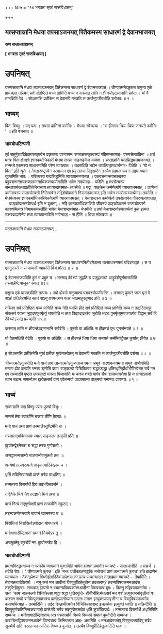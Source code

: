 +++
title = "१४ भगवता सृष्टं सप्तविधान्नम्"

+++


## यत्सप्तान्नानि मेधया तपसाऽजनयत् पितैकमस्य साधारणं द्वे देवानभाजयत्

**अथ सप्तान्नब्राह्मणम्**

**\[ भगवता सृष्टं सप्तविधान्नम् \]**

# **उपनिषत्**

यत्सप्तान्नानि मेधया तपसाऽजनयत् पितैकमस्य साधारणं द्वे देवानभाजयत् । त्रीण्यात्मनेऽकुरुत पशुभ्य एकं प्रायच्छत् तस्मिन् सर्वं प्रतिष्ठितं यच्च प्राणिति यच्च न कस्मात् तानि न क्षीयन्तेऽद्यमानानि सर्वदा । यो वै तामक्षितिं वेद । सोऽन्नमत्ति प्रतीकेन स देवानपि गच्छति स ऊर्जमुपजीवतीति श्लोकाः ॥ १ ॥

## **भाष्यम्**

पिता विष्णुः । यद् यदा । तपसा प्राणिनां कर्मभिः । मेधया स्वेच्छया । 'स हीदमन्नं धिया धिया जनयते कर्मभिः ' ॥ इति वचनात् ॥

### **भावबोधटिप्पणी**

एवं चतुर्मुखादिदेवतास्रष्टृत्वेन प्रकृतस्य परमात्मनः सप्तान्नस्रष्टृत्वरूपं महिमान्तरमाह- यत्सप्तेत्यादिना ॥ अयं मन्त्रः पिता क्षेत्रज्ञो ज्ञानकर्माधिकारी मेधया तपसा पाङ्क्ङ्केन कर्मणा । सप्तान्नानि यत्प्रसिद्धमन्नमजनयत् । तन्मध्ये एकमस्य साधारणमिति परेण व्याख्यातः । तदसदिति भावेन तावत्पितृशब्दार्थमाह- पितेति । ‘यो नः पिता' इति श्रुतेः । देवतास्रष्टृत्वेन परमात्मन एव प्रकृततया पितृशब्देन तस्यैव ग्राह्यत्वाच्च न तद्व्याख्यानं युक्तमिति भावः । यदित्यस्य यत्प्रसिद्धमिति व्याख्यानमप्यसत् । एकवचनान्तयच्छब्दस्य बहुवचनान्तान्नशब्दसामानाधिकरण्यायोगादिति भावेन तदर्थमाह-- यदिति ॥ तपसेत्यस्य सन्तापार्थकताप्रतीतिनिरासाय तपःशब्दार्थमाह- तपसेति ॥ यद्वा, पाङ्केन कर्मणेत्यपि व्याख्यानमसत् । प्राणिनां कर्ममात्रस्य सप्तान्नोत्पत्तौ निमितत्वेन तद्विशेषोपादाने नियामकाभावाद् इति भावेन तपसेत्यस्यार्थमाह-तपसेति ॥ मेधयेत्यस्य ज्ञानकर्माधिकारिमेधयेत्यपि व्याख्यानमसत् । मेधाशब्दस्य कर्मार्थत्वे तपसेत्यनेन पौनरुक्त्यापातात् । पाङ्कोपासनयेत्यर्थ इति न युक्तम् । नहि ज्ञानकर्माधिकारिणो जीवस्य पाङ्कोपासनं सप्तान्नोत्पत्तौ कारणमित्यत्र नियामकमस्तीति भावेन मेधाशब्दार्थमाह- मेधयेति ॥ तपो मेधाशब्दयोरुक्तार्थत्वं कुत इत्यत उत्तरब्राह्मणेनैव तथा व्याख्यानादिति भावेनाऽह - स हीति ॥ धिया स्वेच्छया ॥

------------------------------------------------------------------------

यत्सप्तान्नानि मेधया तपसाऽजनयत् ..

# **उपनिषत्**

यत्सप्तान्नानि मेधया तपसाऽजनयत् पितैकमस्य साधारणमितीदमेवास्य तत्साधारणमन्नं यदिदमद्यते । स य एतदुपास्ते न स पाप्मनो व्यावर्तते मिश्रं ह्येतत् ॥ २ ॥

द्वे देवानभाजयदिति हुतं च प्रहुतं च । तस्माद् देवेभ्यो जुह्वति च प्रजुह्वत्यथो आहुर्दर्शपूर्णमासाविति तस्मान्नेष्टियाजुकः स्यात् ॥३॥

पशुभ्य एकं प्रायच्छदिति तत्पयः । पयो ह्येवाग्रे मनुष्याश्च पशवश्चोपजीवन्ति । तस्मात् कुमारं जातं घृतं वै वाऽग्रे प्रतिलेहयन्ति स्तनं वाऽनुधापयन्त्यथ वत्सं जातमाहुरतृणाद इति ॥ ४ ॥

तस्मिन् सर्वं प्रतिष्ठितं यच्च प्राणिति यच्च नेति पयसि हीदं सर्वं प्रतिष्ठितं यच्च प्राणिति यच्च न तद्यदिदमाहुः संवत्सरं पयसा जुह्वदपपुनर्मृत्युं जयतीति न तथा विद्याद्यदहरेव जुहोति तदहः पुनर्मृत्युमपजयत्येवं विद्वान् सर्वं हि देवेभ्योऽन्नाद्यं प्रयच्छति ॥५॥

कस्मात् तानि न क्षीयन्तेऽद्यमानानि सर्वदेति । पुरुषो वा अक्षितिः स हीदमन्नं पुनः पुनर्जनयते ॥ ६ ॥

यो वैतामक्षितिं वेदेति । पुरुषो वा अक्षितिः । स हीदमन्नं धिया धिया जनयते कर्मभिर्यद्धैतन्न कुर्यात् क्षीयेत ॥ ७ ॥

ह सोऽन्नमत्ति प्रतीकेनेति मुखं प्रतीकं मुखेनात्त्येतत् स देवानपि गच्छति स ऊर्जमुपजीवतीति प्रशंसा ॥ ८ ॥

त्रीण्यात्मनेऽकुरुतेति मनो वाचं प्राणं तान्यात्मनेऽकुरुतान्यत्रमना अभूवं नादर्शमन्यत्रमना अभूवं नाश्रौषमिति मनसा ह्येव पश्यति मनसा शृणोति कामः सङ्कल्पो विचिकित्सा श्रद्धाऽश्रद्धा धृतिरधृतिर्ह्रीर्धीभीरित्येतत् सर्वं मन एव तस्मादपि पृष्ठत उपस्पृष्टो मनसा विजानाति यः कश्च शब्दो वागेव सैषा ह्यन्तमायत्तैषा हि नः प्राणोऽपानो व्यान उदानः समानोऽन इत्येतत्सर्वं प्राण एवैतन्मयो वाऽयमात्मा वाङ्मयो मनोमयः प्राणमयः ॥ ९ ॥

## **भाष्यं**

सप्तान्नानि यदा विष्णुः परमः पुरुषो विभुः ।

ससर्ज तेषां स्वार्थानि चकार त्रीणि केशवः ॥

मनो वाचं तथा प्राणं तस्मात्तैस्तुष्टिमेति सः ।

तस्मात्तद्भक्तिकामः स्यात् सङ्कल्पं तत्कृतिं प्रति ॥

कुर्यात्तद्वेदनेच्छां च श्रद्धां तस्य गुणोन्नतौ ।

अश्रद्धामन्यसाम्ये चाऽप्यन्येषामुन्नतौ ततः ॥

अन्येषां तत्स्वरूपत्वे प्राकृतत्वादिकेऽस्य च ।

धृतिं तन्निन्दिवागादौ प्राप्ते तत्रैव चाधृतिम् ॥

तन्मतस्य विसर्गार्थे ह्रियं तद्भक्तिवर्जने ।

तद्विवेके धियं चैव तदज्ञाने भियं तथा ॥

वाचं नित्यं तद्गुणोक्तौ प्राणं तत्कर्मणि स्फुटम् ।

तदन्यकर्मसन्त्यागे चापानं व्यानमस्य च ॥

विरोधिनां निरासित्वेऽथोदानं योगधारणे ।

मनोवागादीन्द्रियाणां समानं नियमेऽत्र तु ॥

अन्नमुक्तेषु सुस्थैर्ये नरः कुर्यात्सदैव हि ।

### **भावबोधटिप्पणी**

प्रमाणविरुद्धत्वाच्च न परकीयं व्याख्यानं युक्तमिति भावेन ब्राह्मणं प्रमाणेन व्याचष्टे - सप्तान्नानीति ॥ ससर्ज । तदेति शेषः । ' त्रीण्यात्मने कुरुत ' इति ‘मन्त्रः प्रतीकग्रहणपूर्वकं मनोवाचं प्राणं तान्यात्मने कुरुत' इति ब्राह्मणेन व्याख्यातः। देबाद्यपेक्षया विष्णोर्हृतादिदेवान्नापेक्षया तदन्नस्य प्राधान्यादाद तद्ब्राह्मणं व्याचष्टे— तेषामिति । तेषामन्नत्वादेवेत्यर्थः । ननु कथं मन आदीनां विष्णुतुष्टिहेतुत्वेन तदन्नत्वम्? तदन्यविषयकमनआदेस् तत्तुष्टिहेतुत्वा- सम्भवाद् इत्यतो न वयमन्यविषयकमनआदीनां विष्ण्वन्नत्वं ब्रूमः । किन्तु तद्विषयकाणामेव । अतः 'कामः सङ्कल्पो विचिकित्सा श्रद्धा श्रद्धा धृतिरधृति- र्हीर्धीर्भीरित्येतत्सर्वं मन एव' इत्युक्तमनोवृत्तीनां यः कश्चन शब्दो बागेवेत्युक्तवाचश्च प्राणोऽपानोव्यान उदानः समान इत्युक्तप्राणवृत्तीनां च विष्णुविषयकत्वमेव कर्तव्यमित्याह - तस्मादिति । तद्वेद नेच्छामीत्यनेन विचिकित्साशब्द इच्छार्थक इत्युक्तं भवति ॥ तन्निन्दीति ॥ विष्णुगुणोन्नतिनिन्दकवागादौ प्राप्तेऽपि तत्रैव तद्गुणोन्नतावेव धृतिं कुर्यादित्यर्थः । तन्मतस्य विसर्गार्थे अधृतिमिति सम्बन्धः । मनोवागादीन्द्रियाणाम् अत्र परमात्मनि नियमे नियमने समानं कुर्यादिति सम्बन्धः । कदाचित्तद्विषयकमनआदेर्न विष्ण्वन्नत्वं किन्त्वित्यत आह- अन्नमिति ॥ मनआदेरुक्तेषु विष्णुभक्त्यादिषु सदैव सुस्थैर्ये सति नरस्तन्मन आदिकं विष्ण्वन्नं कुर्यात् । तस्यैव विष्णुप्रीतिहेतुत्वादिति भावः ॥

